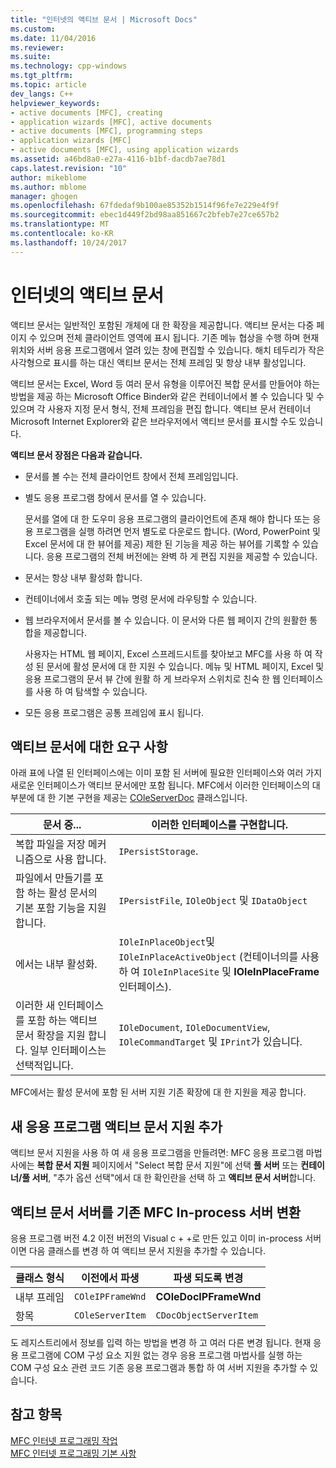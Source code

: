 ```yaml
---
title: "인터넷의 액티브 문서 | Microsoft Docs"
ms.custom: 
ms.date: 11/04/2016
ms.reviewer: 
ms.suite: 
ms.technology: cpp-windows
ms.tgt_pltfrm: 
ms.topic: article
dev_langs: C++
helpviewer_keywords:
- active documents [MFC], creating
- application wizards [MFC], active documents
- active documents [MFC], programming steps
- application wizards [MFC]
- active documents [MFC], using application wizards
ms.assetid: a46bd8a0-e27a-4116-b1bf-dacdb7ae78d1
caps.latest.revision: "10"
author: mikeblome
ms.author: mblome
manager: ghogen
ms.openlocfilehash: 67fdedaf9b100ae85352b1514f96fe7e229e4f9f
ms.sourcegitcommit: ebec1d449f2bd98aa851667c2bfeb7e27ce657b2
ms.translationtype: MT
ms.contentlocale: ko-KR
ms.lasthandoff: 10/24/2017
---
```

# <a name="active-documents-on-the-internet"></a>인터넷의 액티브 문서
액티브 문서는 일반적인 포함된 개체에 대 한 확장을 제공합니다. 액티브 문서는 다중 페이지 수 있으며 전체 클라이언트 영역에 표시 됩니다. 기존 메뉴 협상을 수행 하며 현재 위치와 서버 응용 프로그램에서 열려 있는 창에 편집할 수 있습니다. 해치 테두리가 작은 사각형으로 표시를 하는 대신 액티브 문서는 전체 프레임 및 항상 내부 활성입니다.  
  
 액티브 문서는 Excel, Word 등 여러 문서 유형을 이루어진 복합 문서를 만들어야 하는 방법을 제공 하는 Microsoft Office Binder와 같은 컨테이너에서 볼 수 있습니다 및 수 있으며 각 사용자 지정 문서 형식, 전체 프레임을 편집 합니다. 액티브 문서 컨테이너 Microsoft Internet Explorer와 같은 브라우저에서 액티브 문서를 표시할 수도 있습니다.  
  
 **액티브 문서 장점은 다음과 같습니다.**  
  
-   문서를 볼 수는 전체 클라이언트 창에서 전체 프레임입니다.  
  
-   별도 응용 프로그램 창에서 문서를 열 수 있습니다.  
  
     문서를 열에 대 한 도우미 응용 프로그램의 클라이언트에 존재 해야 합니다 또는 응용 프로그램을 실행 하려면 먼저 별도로 다운로드 합니다. (Word, PowerPoint 및 Excel 문서에 대 한 뷰어를 제공) 제한 된 기능을 제공 하는 뷰어를 기록할 수 있습니다. 응용 프로그램의 전체 버전에는 완벽 하 게 편집 지원을 제공할 수 있습니다.  
  
-   문서는 항상 내부 활성화 합니다.  
  
-   컨테이너에서 호출 되는 메뉴 명령 문서에 라우팅할 수 있습니다.  
  
-   웹 브라우저에서 문서를 볼 수 있습니다. 이 문서와 다른 웹 페이지 간의 원활한 통합을 제공합니다.  
  
     사용자는 HTML 웹 페이지, Excel 스프레드시트를 찾아보고 MFC를 사용 하 여 작성 된 문서에 활성 문서에 대 한 지원 수 있습니다. 메뉴 및 HTML 페이지, Excel 및 응용 프로그램의 문서 뷰 간에 원활 하 게 브라우저 스위치로 친숙 한 웹 인터페이스를 사용 하 여 탐색할 수 있습니다.  
  
-   모든 응용 프로그램은 공통 프레임에 표시 됩니다.  
  
## <a name="requirements-for-active-documents"></a>액티브 문서에 대한 요구 사항  
 아래 표에 나열 된 인터페이스에는 이미 포함 된 서버에 필요한 인터페이스와 여러 가지 새로운 인터페이스가 액티브 문서에만 포함 됩니다. MFC에서 이러한 인터페이스의 대부분에 대 한 기본 구현을 제공는 [COleServerDoc](../mfc/reference/coleserverdoc-class.md) 클래스입니다.  
  
|문서 중...|이러한 인터페이스를 구현합니다.|  
|-------------------------|---------------------------------|  
|복합 파일을 저장 메커니즘으로 사용 합니다.|`IPersistStorage`.|  
|파일에서 만들기를 포함 하는 활성 문서의 기본 포함 기능을 지원 합니다.|`IPersistFile`, `IOleObject` 및 `IDataObject`|  
|에서는 내부 활성화.|`IOleInPlaceObject`및 `IOleInPlaceActiveObject` (컨테이너의를 사용 하 여 `IOleInPlaceSite` 및 **IOleInPlaceFrame** 인터페이스).|  
|이러한 새 인터페이스를 포함 하는 액티브 문서 확장을 지원 합니다. 일부 인터페이스는 선택적입니다.|`IOleDocument`, `IOleDocumentView`, `IOleCommandTarget` 및 `IPrint`가 있습니다.|  
  
 MFC에서는 활성 문서에 포함 된 서버 지원 기존 확장에 대 한 지원을 제공 합니다.  
  
## <a name="add-active-document-support-to-a-new-application"></a>새 응용 프로그램 액티브 문서 지원 추가  
 액티브 문서 지원을 사용 하 여 새 응용 프로그램을 만들려면: MFC 응용 프로그램 마법사에는 **복합 문서 지원** 페이지에서 "Select 복합 문서 지원"에 선택 **풀 서버** 또는  **컨테이너/풀 서버**, "추가 옵션 선택"에서 대 한 확인란을 선택 하 고 **액티브 문서 서버**합니다.  
  
##  <a name="_core_convert_an_existing_mfc_in.2d.process_server_to_an_activex_document_server"></a>액티브 문서 서버를 기존 MFC In-process 서버 변환  
 응용 프로그램 버전 4.2 이전 버전의 Visual c + +로 만든 있고 이미 in-process 서버 이면 다음 클래스를 변경 하 여 액티브 문서 지원을 추가할 수 있습니다.  
  
|클래스 형식|이전에서 파생|파생 되도록 변경|  
|----------------|---------------------------|---------------------------|  
|내부 프레임|`COleIPFrameWnd`|**COleDocIPFrameWnd**|  
|항목|`COleServerItem`|`CDocObjectServerItem`|  
  
 도 레지스트리에서 정보를 입력 하는 방법을 변경 하 고 여러 다른 변경 됩니다. 현재 응용 프로그램에 COM 구성 요소 지원 없는 경우 응용 프로그램 마법사를 실행 하는 COM 구성 요소 관련 코드 기존 응용 프로그램과 통합 하 여 서버 지원을 추가할 수 있습니다.  
  
## <a name="see-also"></a>참고 항목  
 [MFC 인터넷 프로그래밍 작업](../mfc/mfc-internet-programming-tasks.md)   
 [MFC 인터넷 프로그래밍 기본 사항](../mfc/mfc-internet-programming-basics.md)

